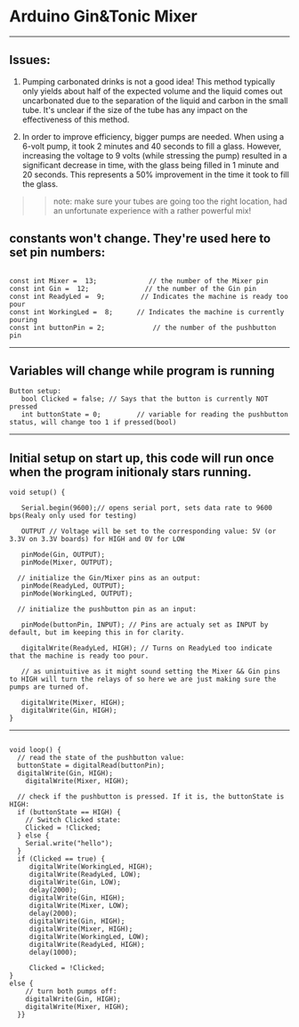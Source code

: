 # Arduino Gin&Tonic Mixer
____
## Issues: 
 1. Pumping carbonated drinks is not a good idea! This method typically only yields about half of the expected volume and the liquid comes out uncarbonated due to the separation of the liquid and carbon in the small tube. It's unclear if the size of the tube has any impact on the effectiveness of this method.

2. In order to improve efficiency, bigger pumps are needed. When using a 6-volt pump, it took 2 minutes and 40 seconds to fill a glass. However, increasing the voltage to 9 volts (while stressing the pump) resulted in a significant decrease in time, with the glass being filled in 1 minute and 20 seconds. This represents a 50% improvement in the time it took to fill the glass.

> > note: make sure your tubes are going too the right location, had an unfortunate experience with a rather powerful mix! 

 ## constants won't change. They're used here to set pin numbers:

```

const int Mixer =  13;             // the number of the Mixer pin
const int Gin =  12;              // the number of the Gin pin
const int ReadyLed =  9;         // Indicates the machine is ready too pour
const int WorkingLed =  8;      // Indicates the machine is currently pouring
const int buttonPin = 2;            // the number of the pushbutton pin
```
_____

## Variables will change while program is running

```
Button setup:
   bool Clicked = false; // Says that the button is currently NOT pressed
   int buttonState = 0;         // variable for reading the pushbutton status, will change too 1 if pressed(bool)
```
____

## Initial setup on start up, this code will run once when the program initionaly stars running.

```
void setup() {

   Serial.begin(9600);// opens serial port, sets data rate to 9600 bps(Realy only used for testing)
   
   OUTPUT // Voltage will be set to the corresponding value: 5V (or 3.3V on 3.3V boards) for HIGH and 0V for LOW
   
   pinMode(Gin, OUTPUT); 
   pinMode(Mixer, OUTPUT);
   
  // initialize the Gin/Mixer pins as an output:
   pinMode(ReadyLed, OUTPUT);
   pinMode(WorkingLed, OUTPUT);
   
  // initialize the pushbutton pin as an input:
  
   pinMode(buttonPin, INPUT); // Pins are actualy set as INPUT by default, but im keeping this in for clarity.
   
   digitalWrite(ReadyLed, HIGH); // Turns on ReadyLed too indicate that the machine is ready too pour.
   
   // as unintuitive as it might sound setting the Mixer && Gin pins to HIGH will turn the relays of so here we are just making sure the pumps are turned of.
   
   digitalWrite(Mixer, HIGH);
   digitalWrite(Gin, HIGH);
}
```

____

```

void loop() {
  // read the state of the pushbutton value:
  buttonState = digitalRead(buttonPin);
  digitalWrite(Gin, HIGH);
    digitalWrite(Mixer, HIGH);
      
  // check if the pushbutton is pressed. If it is, the buttonState is HIGH:
  if (buttonState == HIGH) {
    // Switch Clicked state:
    Clicked = !Clicked;
  } else {
    Serial.write("hello");
  }
  if (Clicked == true) {
     digitalWrite(WorkingLed, HIGH);
     digitalWrite(ReadyLed, LOW);
     digitalWrite(Gin, LOW);
     delay(2000);
     digitalWrite(Gin, HIGH);
     digitalWrite(Mixer, LOW);
     delay(2000);
     digitalWrite(Gin, HIGH);
     digitalWrite(Mixer, HIGH);
     digitalWrite(WorkingLed, LOW);
     digitalWrite(ReadyLed, HIGH);
     delay(1000);
     
     Clicked = !Clicked;
}
else {
    // turn both pumps off:
    digitalWrite(Gin, HIGH);
    digitalWrite(Mixer, HIGH);
  }}

```

